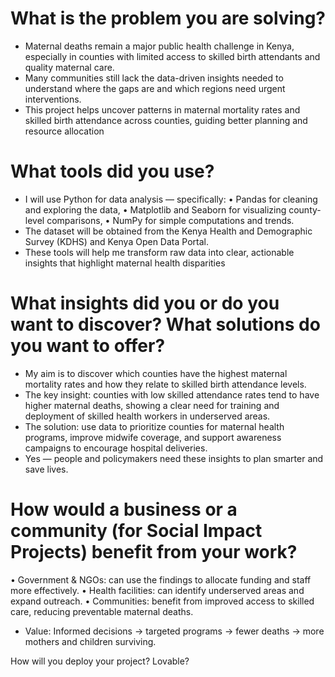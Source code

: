 # What is the problem you are solving?
- Maternal deaths remain a major public health challenge in Kenya, especially in counties with limited access to skilled birth attendants and quality maternal care.
- Many communities still lack the data-driven insights needed to understand where the gaps are and which regions need urgent interventions.
- This project helps uncover patterns in maternal mortality rates and skilled birth attendance across counties, guiding better planning and resource allocation

#  What tools did you use?
- I will use Python for data analysis — specifically:
    •	Pandas for cleaning and exploring the data,
    •	Matplotlib and Seaborn for visualizing county-level comparisons,
    •	NumPy for simple computations and trends.
- The dataset will be obtained from the Kenya Health and Demographic Survey (KDHS) and Kenya Open Data Portal.
- These tools will help me transform raw data into clear, actionable insights that highlight maternal health disparities

# What insights did you or do you want to discover? What solutions do you want to offer?
- My aim is to discover which counties have the highest maternal mortality rates and how they relate to skilled birth attendance levels.
- The key insight: counties with low skilled attendance rates tend to have higher maternal deaths, showing a clear need for training and deployment of skilled health workers 
in underserved areas.
- The solution: use data to prioritize counties for maternal health programs, improve midwife coverage, and support awareness campaigns to encourage hospital deliveries.
- Yes — people and policymakers need these insights to plan smarter and save lives.

# How would a business or a community (for Social Impact Projects) benefit from your work?
   •	Government & NGOs: can use the findings to allocate funding and staff more effectively.
   •	Health facilities: can identify underserved areas and expand outreach.
   •	Communities: benefit from improved access to skilled care, reducing preventable maternal deaths.
- Value: Informed decisions → targeted programs → fewer deaths → more mothers and children surviving.

 How will you deploy your project? Lovable?

